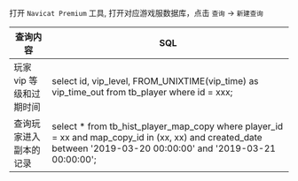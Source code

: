 打开 `Navicat Premium` 工具, 打开对应游戏服数据库，点击 `查询` -> `新建查询`    

|查询内容|SQL|  
|------|---|
|玩家 vip 等级和过期时间|select id, vip_level, FROM_UNIXTIME(vip_time) as vip_time_out from tb_player where id = xxx;|
|查询玩家进入副本的记录|select * from tb_hist_player_map_copy where player_id = xx and map_copy_id in (xx, xx) and created_date between '2019-03-20 00:00:00' and '2019-03-21 00:00:00';|
